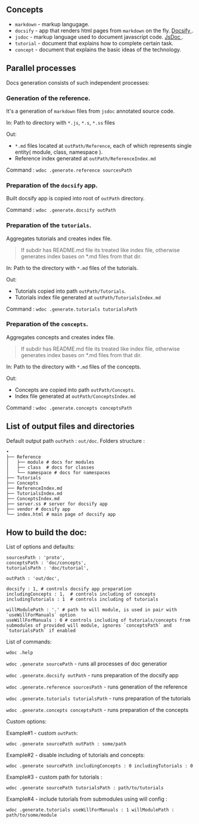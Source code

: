## Concepts

- `markdown` - markup langugage.
- `docsify` - app that renders html pages from `markdown` on the fly. [ Docsify ]( https://github.com/docsifyjs/docsify/ ).
- `jsdoc` - markup language used to document javascript code. [ JsDoc ]( http://usejsdoc.org/ ).
- `tutorial` - document that explains how to complete certain task.
- `concept` - document that explains the basic ideas of the technology.

## Parallel processes
Docs generation consists of such independent processes:

### Generation of the reference.
It's a generation of `markdown` files from `jsdoc` annotated source code.

In: Path to directory with `*.js`, `*.s`, `*.ss` files

Out:
- `*.md` files located at `outPath/Reference`, each of which represents single entity( module, class, namespace ).
- Reference index generated at `outPath/ReferenceIndex.md`

Command : `wdoc .generate.reference sourcesPath`

### Preparation of the `docsify` app.

Built docsify app is copied into root of `outPath` directory.

Command : `wdoc .generate.docsify outPath`

### Preparation of the `tutorials`.

Aggregates tutorials and creates index file.

>If subdir has README.md file its treated like index file, otherwise generates index bases on *.md files from that dir.

In: Path to the directory with `*.md` files of the tutorials.

Out:
- Tutorials copied into path `outPath/Tutorials`.
- Tutorials index file generated at `outPath/TutorialsIndex.md`

Command : `wdoc .generate.tutorials tutorialsPath`

### Preparation of the `concepts`.

Aggregates concepts and creates index file.

>If subdir has README.md file its treated like index file, otherwise generates index bases on *.md files from that dir.

In: Path to the directory with `*.md` files of the concepts.

Out:
- Concepts are copied into path `outPath/Concepts`.
- Index file generated at `outPath/ConceptsIndex.md`

Command : `wdoc .generate.concepts conceptsPath`

## List of output files and directories

Default output path `outPath` : `out/doc`.
Folders structure :

```
•
├── Reference
│   ├── module # docs for modules
│   ├── class  # docs for classes
│   └── namespace # docs for namespaces
├── Tutorials
├── Concepts
├── ReferenceIndex.md
├── TutorialsIndex.md
├── ConceptsIndex.md
├── server.ss # server for docsify app
├── vendor # docsify app
└── index.html # main page of docsify app
```

## How to build the doc:

List of options and defaults:

```
sourcesPath : 'proto',
conceptsPath : 'doc/concepts',
tutorialsPath : 'doc/tutorial',

outPath : 'out/doc',

docsify : 1, # controls docsify app preparation
includingConcepts : 1,  # controls including of concepts
includingTutorials : 1  # controls including of tutorials

willModulePath : '.' # path to will module, is used in pair with `useWillForManuals` option
useWillForManuals : 0 # controls including of tutorials/concepts from submodules of provided will module, ignores `conceptsPath` and `tutorialsPath` if enabled

```

List of commands:

`wdoc .help`

`wdoc .generate sourcePath` - runs all processes of doc generatior

`wdoc .generate.docsify outPath` - runs preparation of the docsify app

`wdoc .generate.reference sourcesPath` - runs generation of the reference

`wdoc .generate.tutorials tutorialsPath` - runs preparation of the tutorials

`wdoc .generate.concepts conceptsPath` - runs preparation of the concepts

Custom options:

Example#1 - custom `outPath`:

`wdoc .generate sourcePath outPath : some/path`

Example#2 - disable including of tutorials and concepts:

`wdoc .generate sourcePath includingConcepts : 0 includingTutorials : 0`

Example#3 - custom path for tutorials :

`wdoc .generate sourcePath tutorialsPath : path/to/tutorials`

Example#4 - include tutorials from submodules using will config :

`wdoc .generate.tutorials useWillForManuals : 1 willModulePath : path/to/some/module`





